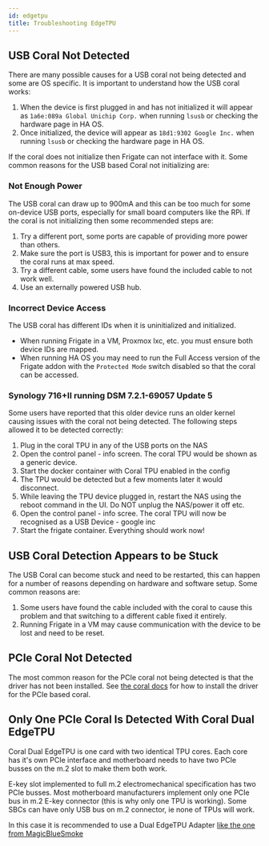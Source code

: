 ```yaml
---
id: edgetpu
title: Troubleshooting EdgeTPU
---
```


## USB Coral Not Detected

There are many possible causes for a USB coral not being detected and some are OS specific. It is important to understand how the USB coral works:

1. When the device is first plugged in and has not initialized it will appear as `1a6e:089a Global Unichip Corp.` when running `lsusb` or checking the hardware page in HA OS.
2. Once initialized, the device will appear as `18d1:9302 Google Inc.` when running `lsusb` or checking the hardware page in HA OS.

If the coral does not initialize then Frigate can not interface with it. Some common reasons for the USB based Coral not initializing are:

### Not Enough Power

The USB coral can draw up to 900mA and this can be too much for some on-device USB ports, especially for small board computers like the RPi. If the coral is not initializing then some recommended steps are:

1. Try a different port, some ports are capable of providing more power than others.
2. Make sure the port is USB3, this is important for power and to ensure the coral runs at max speed.
3. Try a different cable, some users have found the included cable to not work well.
4. Use an externally powered USB hub.

### Incorrect Device Access

The USB coral has different IDs when it is uninitialized and initialized.

- When running Frigate in a VM, Proxmox lxc, etc. you must ensure both device IDs are mapped.
- When running HA OS you may need to run the Full Access version of the Frigate addon with the `Protected Mode` switch disabled so that the coral can be accessed.

### Synology 716+II running DSM 7.2.1-69057 Update 5

Some users have reported that this older device runs an older kernel causing issues with the coral not being detected. The following steps allowed it to be detected correctly:

1. Plug in the coral TPU in any of the USB ports on the NAS
2. Open the control panel - info screen. The coral TPU would be shown as a generic device.
3. Start the docker container with Coral TPU enabled in the config
4. The TPU would be detected but a few moments later it would disconnect.
5. While leaving the TPU device plugged in, restart the NAS using the reboot command in the UI. Do NOT unplug the NAS/power it off etc.
6. Open the control panel - info scree. The coral TPU will now be recognised as a USB Device - google inc
7. Start the frigate container. Everything should work now!

## USB Coral Detection Appears to be Stuck

The USB Coral can become stuck and need to be restarted, this can happen for a number of reasons depending on hardware and software setup. Some common reasons are:

1. Some users have found the cable included with the coral to cause this problem and that switching to a different cable fixed it entirely.
2. Running Frigate in a VM may cause communication with the device to be lost and need to be reset.

## PCIe Coral Not Detected

The most common reason for the PCIe coral not being detected is that the driver has not been installed. See [the coral docs](https://coral.ai/docs/m2/get-started/#2-install-the-pcie-driver-and-edge-tpu-runtime) for how to install the driver for the PCIe based coral.

## Only One PCIe Coral Is Detected With Coral Dual EdgeTPU

Coral Dual EdgeTPU is one card with two identical TPU cores. Each core has it's own PCIe interface and motherboard needs to have two PCIe busses on the m.2 slot to make them both work.

E-key slot implemented to full m.2 electromechanical specification has two PCIe busses. Most motherboard manufacturers implement only one PCIe bus in m.2 E-key connector (this is why only one TPU is working). Some SBCs can have only USB bus on m.2 connector, ie none of TPUs will work.

In this case it is recommended to use a Dual EdgeTPU Adapter [like the one from MagicBlueSmoke](https://github.com/magic-blue-smoke/Dual-Edge-TPU-Adapter)
